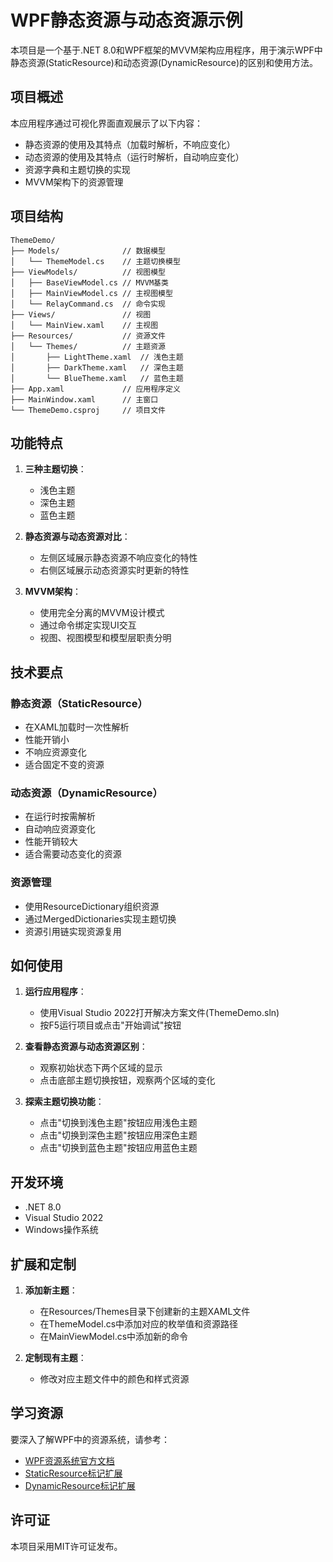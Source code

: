  # WPF静态资源与动态资源示例

本项目是一个基于.NET 8.0和WPF框架的MVVM架构应用程序，用于演示WPF中静态资源(StaticResource)和动态资源(DynamicResource)的区别和使用方法。

## 项目概述

本应用程序通过可视化界面直观展示了以下内容：

- 静态资源的使用及其特点（加载时解析，不响应变化）
- 动态资源的使用及其特点（运行时解析，自动响应变化）
- 资源字典和主题切换的实现
- MVVM架构下的资源管理

## 项目结构

```
ThemeDemo/
├── Models/              // 数据模型
│   └── ThemeModel.cs    // 主题切换模型
├── ViewModels/          // 视图模型
│   ├── BaseViewModel.cs // MVVM基类
│   ├── MainViewModel.cs // 主视图模型
│   └── RelayCommand.cs  // 命令实现
├── Views/               // 视图
│   └── MainView.xaml    // 主视图
├── Resources/           // 资源文件
│   └── Themes/          // 主题资源
│       ├── LightTheme.xaml  // 浅色主题
│       ├── DarkTheme.xaml   // 深色主题
│       └── BlueTheme.xaml   // 蓝色主题
├── App.xaml             // 应用程序定义
├── MainWindow.xaml      // 主窗口
└── ThemeDemo.csproj     // 项目文件
```

## 功能特点

1. **三种主题切换**：
   - 浅色主题
   - 深色主题
   - 蓝色主题

2. **静态资源与动态资源对比**：
   - 左侧区域展示静态资源不响应变化的特性
   - 右侧区域展示动态资源实时更新的特性

3. **MVVM架构**：
   - 使用完全分离的MVVM设计模式
   - 通过命令绑定实现UI交互
   - 视图、视图模型和模型层职责分明

## 技术要点

### 静态资源（StaticResource）
- 在XAML加载时一次性解析
- 性能开销小
- 不响应资源变化
- 适合固定不变的资源

### 动态资源（DynamicResource）
- 在运行时按需解析
- 自动响应资源变化
- 性能开销较大
- 适合需要动态变化的资源

### 资源管理
- 使用ResourceDictionary组织资源
- 通过MergedDictionaries实现主题切换
- 资源引用链实现资源复用

## 如何使用

1. **运行应用程序**：
   - 使用Visual Studio 2022打开解决方案文件(ThemeDemo.sln)
   - 按F5运行项目或点击"开始调试"按钮

2. **查看静态资源与动态资源区别**：
   - 观察初始状态下两个区域的显示
   - 点击底部主题切换按钮，观察两个区域的变化

3. **探索主题切换功能**：
   - 点击"切换到浅色主题"按钮应用浅色主题
   - 点击"切换到深色主题"按钮应用深色主题
   - 点击"切换到蓝色主题"按钮应用蓝色主题

## 开发环境

- .NET 8.0
- Visual Studio 2022
- Windows操作系统

## 扩展和定制

1. **添加新主题**：
   - 在Resources/Themes目录下创建新的主题XAML文件
   - 在ThemeModel.cs中添加对应的枚举值和资源路径
   - 在MainViewModel.cs中添加新的命令

2. **定制现有主题**：
   - 修改对应主题文件中的颜色和样式资源

## 学习资源

要深入了解WPF中的资源系统，请参考：
- [WPF资源系统官方文档](https://docs.microsoft.com/zh-cn/dotnet/desktop/wpf/systems/xaml-resources-and-resource-dictionaries)
- [StaticResource标记扩展](https://docs.microsoft.com/zh-cn/dotnet/desktop/wpf/advanced/staticresource-markup-extension)
- [DynamicResource标记扩展](https://docs.microsoft.com/zh-cn/dotnet/desktop/wpf/advanced/dynamicresource-markup-extension)

## 许可证

本项目采用MIT许可证发布。